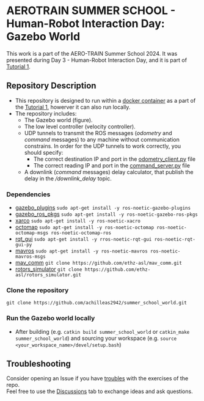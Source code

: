 # AEROTRAIN SUMMER SCHOOL - Human-Robot Interaction Day: Gazebo World
This work is a part of the AERO-TRAIN Summer School 2024. It was presented during Day 3 - Human-Robot Interaction Day, and it is part of [Tutorial 1](https://github.com/AERO-TRAIN/exercises_summer_school_hri_day/tree/main).

## Repository Description
- This repository is designed to run within a [docker container](https://github.com/achilleas2942/summer_school_world/tree/main/docker) as a part of the [Tutorial 1](https://github.com/AERO-TRAIN/exercises_summer_school_hri_day/tree/main), howerver it can also run locally.
- The repository includes:
  - The Gazebo world (figure).
  - The low level controller (velocity controller).
  - UDP tunnels to transmit the ROS messages (_odometry_ and _command_ messages) to any machine without communication constrains. In order for the UDP tunnels to work correctly, you should specify:
    - The correct destination IP and port in the [odometry_client.py](https://github.com/achilleas2942/summer_school_world/blob/main/src/scripts/odometry_client.py) file
    - The correct reading IP and port in the [command_server.py](https://github.com/achilleas2942/summer_school_world/blob/main/src/scripts/command_server.py) file
  - A downlink (_command_ messages) delay calculator, that publish the delay in the _/downlink_delay_ topic.

### Dependencies
- [gazebo_plugins](https://wiki.ros.org/gazebo_plugins)
    `sudo apt-get install -y ros-noetic-gazebo-plugins`
- [gazebo_ros_pkgs](https://wiki.ros.org/gazebo_ros_pkgs)
    `sudo apt-get install -y ros-noetic-gazebo-ros-pkgs`
- [xarco](https://wiki.ros.org/xacro)
    `sudo apt-get install -y ros-noetic-xacro`
- [octomap](https://wiki.ros.org/octomap)
    `sudo apt-get install -y ros-noetic-octomap ros-noetic-octomap-msgs ros-noetic-octomap-ros`
- [rqt_gui](https://wiki.ros.org/rqt_gui)
    `sudo apt-get install -y rros-noetic-rqt-gui ros-noetic-rqt-gui-py`
- [mavros](https://github.com/mavlink/mavros)
    `sudo apt-get install -y ros-noetic-mavros ros-noetic-mavros-msgs`
- [mav_comm](https://github.com/ethz-asl/mav_comm)
    `git clone https://github.com/ethz-asl/mav_comm.git`
- [rotors_simulator](https://github.com/ethz-asl/rotors_simulator)
    `git clone https://github.com/ethz-asl/rotors_simulator.git`

### Clone the repository
    git clone https://github.com/achilleas2942/summer_school_world.git
    
### Run the Gazebo world locally
- After building (e.g. `catkin build summer_school_world` or `catkin_make summer_school_world`) and sourcing your workspace (e.g. `source <your_workspace_name>/devel/setup.bash`)

## Troubleshooting
Consider opening an Issue if you have [troubles](https://github.com/achilleas2942/summer_school_world/issues) with the exercises of the repo.\
Feel free to use the [Discussions](https://github.com/achilleas2942/summer_school_world/discussions) tab to exchange ideas and ask questions.
